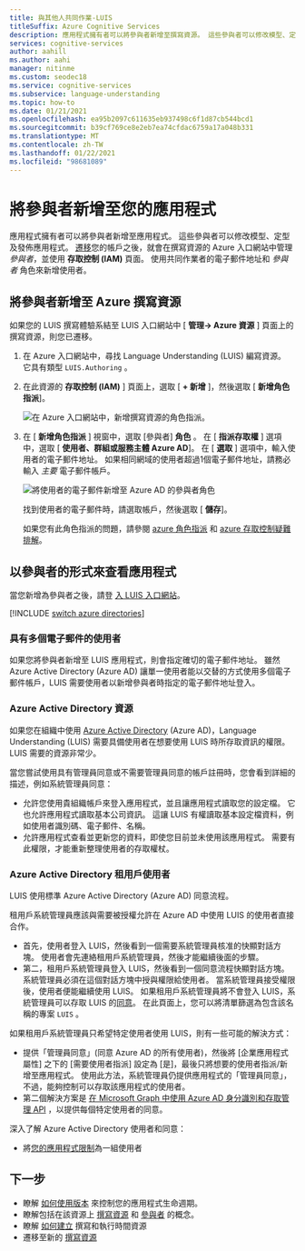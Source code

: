 ```yaml
---
title: 與其他人共同作業-LUIS
titleSuffix: Azure Cognitive Services
description: 應用程式擁有者可以將參與者新增至撰寫資源。 這些參與者可以修改模型、定型及發佈應用程式。
services: cognitive-services
author: aahill
ms.author: aahi
manager: nitinme
ms.custom: seodec18
ms.service: cognitive-services
ms.subservice: language-understanding
ms.topic: how-to
ms.date: 01/21/2021
ms.openlocfilehash: ea95b2097c611635eb937498c6f1d87cb544bcd1
ms.sourcegitcommit: b39cf769ce8e2eb7ea74cfdac6759a17a048b331
ms.translationtype: MT
ms.contentlocale: zh-TW
ms.lasthandoff: 01/22/2021
ms.locfileid: "98681089"
---
```

# <a name="add-contributors-to-your-app"></a>將參與者新增至您的應用程式

應用程式擁有者可以將參與者新增至應用程式。 這些參與者可以修改模型、定型及發佈應用程式。 [遷移](luis-migration-authoring.md)您的帳戶之後，就會在撰寫資源的 Azure 入口網站中管理 _參與者_，並使用 **存取控制 (IAM)** 頁面。 使用共同作業者的電子郵件地址和 _參與者_ 角色來新增使用者。

## <a name="add-contributor-to-azure-authoring-resource"></a>將參與者新增至 Azure 撰寫資源

如果您的 LUIS 撰寫體驗系結至 LUIS 入口網站中 [ **管理-> Azure 資源** ] 頁面上的撰寫資源，則您已遷移。

1. 在 Azure 入口網站中，尋找 Language Understanding (LUIS) 編寫資源。 它具有類型 `LUIS.Authoring` 。
1. 在此資源的 **存取控制 (IAM)** ] 頁面上，選取 [ **+ 新增** ]，然後選取 [ **新增角色指派**]。

    ![在 Azure 入口網站中，新增撰寫資源的角色指派。](./media/luis-how-to-collaborate/authoring-resource-access-control-add-role.png)

1. 在 [ **新增角色指派** ] 視窗中，選取 [參與者] **角色** 。 在 [ **指派存取權** ] 選項中，選取 [ **使用者、群組或服務主體 Azure AD**]。 在 [ **選取** ] 選項中，輸入使用者的電子郵件地址。 如果相同網域的使用者超過1個電子郵件地址，請務必輸入 _主要_ 電子郵件帳戶。

    ![將使用者的電子郵件新增至 Azure AD 的參與者角色](./media/luis-how-to-collaborate/add-role-assignment-for-contributor.png)

    找到使用者的電子郵件時，請選取帳戶，然後選取 [ **儲存**]。

    如果您有此角色指派的問題，請參閱 [azure 角色指派](../../role-based-access-control/role-assignments-portal.md) 和 [azure 存取控制疑難排解](../../role-based-access-control/troubleshooting.md#problems-with-azure-role-assignments)。

## <a name="view-the-app-as-a-contributor"></a>以參與者的形式來查看應用程式

當您新增為參與者之後，請登 [入 LUIS 入口網站](sign-in-luis-portal.md)。

[!INCLUDE [switch azure directories](includes/switch-azure-directories.md)]

### <a name="users-with-multiple-emails"></a>具有多個電子郵件的使用者

如果您將參與者新增至 LUIS 應用程式，則會指定確切的電子郵件地址。 雖然 Azure Active Directory (Azure AD) 讓單一使用者能以交替的方式使用多個電子郵件帳戶，LUIS 需要使用者以新增參與者時指定的電子郵件地址登入。

<a name="owner-and-collaborators"></a>

### <a name="azure-active-directory-resources"></a>Azure Active Directory 資源

如果您在組織中使用 [Azure Active Directory](../../active-directory/index.yml) (Azure AD)，Language Understanding (LUIS) 需要具備使用者在想要使用 LUIS 時所存取資訊的權限。 LUIS 需要的資源非常少。

當您嘗試使用具有管理員同意或不需要管理員同意的帳戶註冊時，您會看到詳細的描述，例如系統管理員同意：

* 允許您使用貴組織帳戶來登入應用程式，並且讓應用程式讀取您的設定檔。 它也允許應用程式讀取基本公司資訊。 這讓 LUIS 有權讀取基本設定檔資料，例如使用者識別碼、電子郵件、名稱。
* 允許應用程式查看並更新您的資料，即使您目前並未使用該應用程式。 需要有此權限，才能重新整理使用者的存取權杖。


### <a name="azure-active-directory-tenant-user"></a>Azure Active Directory 租用戶使用者

LUIS 使用標準 Azure Active Directory (Azure AD) 同意流程。

租用戶系統管理員應該與需要被授權允許在 Azure AD 中使用 LUIS 的使用者直接合作。

* 首先，使用者登入 LUIS，然後看到一個需要系統管理員核准的快顯對話方塊。 使用者會先連絡租用戶系統管理員，然後才能繼續後面的步驟。
* 第二，租用戶系統管理員登入 LUIS，然後看到一個同意流程快顯對話方塊。 系統管理員必須在這個對話方塊中授與權限給使用者。 當系統管理員接受權限後，使用者便能繼續使用 LUIS。 如果租用戶系統管理員將不會登入 LUIS，系統管理員可以存取 LUIS 的[同意](https://account.activedirectory.windowsazure.com/r#/applications)。 在此頁面上，您可以將清單篩選為包含該名稱的專案 `LUIS` 。

如果租用戶系統管理員只希望特定使用者使用 LUIS，則有一些可能的解決方式：
* 提供「管理員同意」(同意 Azure AD 的所有使用者)，然後將 [企業應用程式屬性] 之下的 [需要使用者指派] 設定為 [是]，最後只將想要的使用者指派/新增至應用程式。 使用此方法，系統管理員仍提供應用程式的「管理員同意」，不過，能夠控制可以存取該應用程式的使用者。
* 第二個解決方案是 [在 Microsoft Graph 中使用 Azure AD 身分識別和存取管理 API](/graph/azuread-identity-access-management-concept-overview) ，以提供每個特定使用者的同意。

深入了解 Azure Active Directory 使用者和同意：
* 將[您的應用程式限制](../../active-directory/develop/howto-restrict-your-app-to-a-set-of-users.md)為一組使用者

## <a name="next-steps"></a>下一步

* 瞭解 [如何使用版本](luis-how-to-manage-versions.md) 來控制您的應用程式生命週期。
* 瞭解包括在該資源上 [撰寫資源](luis-how-to-azure-subscription.md#authoring-key) 和 [參與者](luis-how-to-azure-subscription.md#contributions-from-other-authors) 的概念。
* 瞭解 [如何建立](luis-how-to-azure-subscription.md) 撰寫和執行時間資源
* 遷移至新的 [撰寫資源](luis-migration-authoring.md)